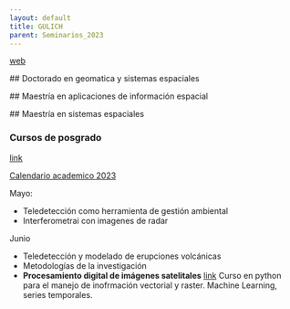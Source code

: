 ```yaml
---
layout: default
title: GULICH
parent: Seminarios_2023
--- 
```


[web](https://ig.conae.unc.edu.ar/)

## Doctorado en geomatica y sistemas espaciales

## Maestría en aplicaciones de información espacial

## Maestría en sistemas espaciales

### Cursos de posgrado 
[link](https://ig.conae.unc.edu.ar/cursos-posgrado/)

[Calendario academico 2023](https://ig.conae.unc.edu.ar/calendario-anual/)

Mayo:
- Teledetección como herramienta de gestión ambiental
- Interferometrai con imagenes de radar

Junio
- Teledetección y modelado de erupciones volcánicas
- Metodologías de la investigación
- **Procesamiento digital de imágenes satelitales** [link](https://ig.conae.unc.edu.ar/procesamiento-digital-de-imagenes-satelitales/)
	Curso en python para el manejo de inofrmación vectorial y raster. Machine Learning, series temporales.